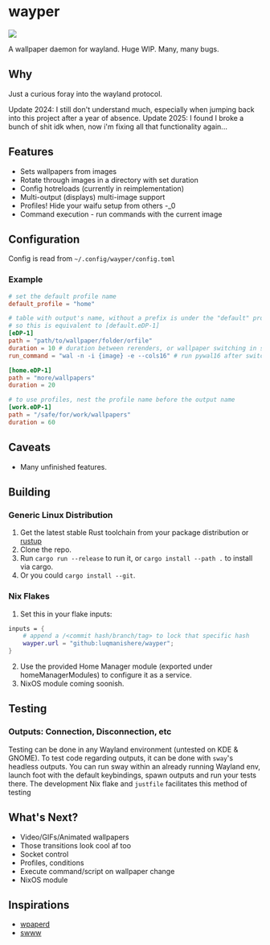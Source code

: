 # wayper

[![](https://tokei.rs/b1/github/luqmanishere/wayper)](https://github.com/luqmanishere/wayper)

A wallpaper daemon for wayland. Huge WIP. Many, many bugs.

## Why

Just a curious foray into the wayland protocol.

Update 2024: I still don't understand much, especially when jumping back into this project after a year of absence.
Update 2025: I found I broke a bunch of shit idk when, now i'm fixing all that functionality again...

## Features

- Sets wallpapers from images
- Rotate through images in a directory with set duration
- Config hotreloads (currently in reimplementation)
- Multi-output (displays) multi-image support
- Profiles! Hide your waifu setup from others -_0
- Command execution - run commands with the current image

## Configuration

Config is read from `~/.config/wayper/config.toml`

### Example

```toml
# set the default profile name
default_profile = "home"

# table with output's name, without a prefix is under the "default" profile
# so this is equivalent to [default.eDP-1]
[eDP-1]
path = "path/to/wallpaper/folder/orfile"
duration = 10 # duration between rerenders, or wallpaper switching in seconds. minimum is 10
run_command = "wal -n -i {image} -e --cols16" # run pywal16 after switching images

[home.eDP-1]
path = "more/wallpapers"
duration = 20

# to use profiles, nest the profile name before the output name
[work.eDP-1]
path = "/safe/for/work/wallpapers"
duration = 60
```

## Caveats

- Many unfinished features.

## Building

### Generic Linux Distribution

1. Get the latest stable Rust toolchain from your package distribution or [rustup](https://rustup.rs/)
2. Clone the repo.
3. Run `cargo run --release` to run it, or `cargo install --path .` to install via cargo.
4. Or you could `cargo install --git`.

### Nix Flakes

1. Set this in your flake inputs:

```nix
inputs = {
    # append a /<commit hash/branch/tag> to lock that specific hash
    wayper.url = "github:luqmanishere/wayper";
}
```

2. Use the provided Home Manager module (exported under homeManagerModules) to configure it as a service.
3. NixOS module coming soonish.

## Testing

### Outputs: Connection, Disconnection, etc
Testing can be done in any Wayland environment (untested on KDE & GNOME). To test code regarding outputs,
it can be done with `sway`'s headless outputs. You can run sway within an already running Wayland env,
launch foot with the default keybindings, spawn outputs and run your tests there. The development
Nix flake and `justfile` facilitates this method of testing

## What's Next?

- Video/GIFs/Animated wallpapers
- Those transitions look cool af too
- Socket control
- Profiles, conditions
- Execute command/script on wallpaper change
- NixOS module

## Inspirations

- [wpaperd](https://github.com/danyspin97/wpaperd)
- [swww](https://github.com/Horus645/swww)
